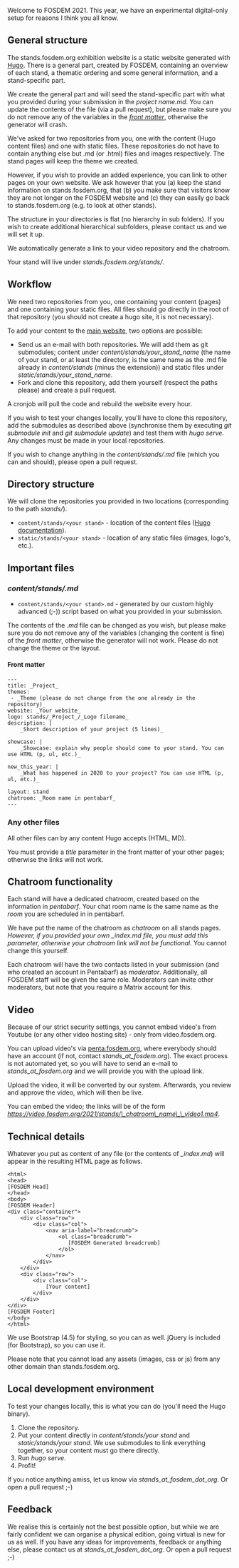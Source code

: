 Welcome to FOSDEM 2021. This year, we have an experimental digital-only setup for reasons I think you all know.

## General structure

The stands.fosdem.org exhibition website is a static website generated with [Hugo](https://gohugo.io/). There is a general part,
created by FOSDEM, containing an overview of each stand, a thematic ordering and some general information, and a stand-specific part.

We create the general part and will seed the stand-specific part with what you provided during your submission in the _project name.md_. You can
update the contents of the file (via a pull request), but please make sure you do not remove any of the variables in the _[front matter](https://gohugo.io/content-management/front-matter/)_, otherwise the generator
will crash.

We've asked for two repositories from you, one with the content (Hugo content files) and one with static files. These repositories do not have
to contain anything else but .md (or .html) files and images respectively. The stand pages will keep the theme we created.

However, if you wish to provide an added experience, you can link to other pages on your own website. We ask however that you (a) keep the stand
information on stands.fosdem.org, that (b) you make sure that visitors know they are not longer on the FOSDEM website and (c) they can easily go back to stands.fosdem.org (e.g. to look at other stands).

The structure in your directories is flat (no hierarchy in sub folders). If you wish to create additional hierarchical subfolders, please contact us
and we will set it up.

We automatically generate a link to your video repository and the chatroom.

Your stand will live under _stands.fosdem.org/stands/<your project>_.
 
## Workflow

We need two repositories from you, one containing your content (pages) and one containing your static files. All files should go directly in the root of that repository (you should not create a hugo site, it is not necessary).

To add your content to the [main website](https://stands.fosdem.org), two options are possible:

 * Send us an e-mail with both repositories. We will add them as git submodules; content under _content/stands/your\_stand\_name_ (the name of your stand, or at least the directory, is the same name as the .md file already in _content/stands_ (minus the extension)) and static files under _static/stands/your\_stand\_name_.
 * Fork and clone this repository, add them yourself (respect the paths please) and create a pull request.

A cronjob will pull the code and rebuild the website every hour.

If you wish to test your changes locally, you'll have to clone this repository, add the submodules as described above (synchronise them by executing _git submodule init_ and _git submodule update_) and test them with _hugo serve_. Any changes must be made in your local repositories.

If you wish to change anything in the _content/stands/<your stand>.md_ file (which you can and should), please open a pull request.

## Directory structure

We will clone the repositories you provided in two locations (corresponding to the path _stands/<your stand>_).

 * `content/stands/<your stand>` - location of the content files ([Hugo documentation](https://gohugo.io/content-management/organization/)).
 * `static/stands/<your stand>` - location of any static files (images, logo's, etc.).

## Important files

### _content/stands/<your stand>.md_

 * `content/stands/<your stand>.md` - generated by our custom highly advanced (;-)) script based on what you provided in your submission.

The contents of the _.md_ file can be changed as you wish, but please make sure you do not remove any of the variables (changing the content
is fine) of the _front matter_, otherwise the generator will not work. Please do not change the theme or the layout.

#### Front matter

```
---
title: _Project_
themes:
 - _Theme (please do not change from the one already in the repository)_
website: _Your website_
logo: stands/_Project_/_Logo filename_
description: |
    _Short description of your project (5 lines)_

showcase: |
    _Showcase: explain why people should come to your stand. You can use HTML (p, ul, etc.)_

new_this_year: |
    _What has happened in 2020 to your project? You can use HTML (p, ul, etc.)_

layout: stand
chatroom: _Room name in pentabarf_
---
```

### Any other files

All other files can by any content Hugo accepts (HTML, MD).

You must provide a _title_ parameter in the front matter of your other pages; otherwise the links will not work.

## Chatroom functionality

Each stand will have a dedicated chatroom, created based on the information in *pentabarf*. Your chat room name is the same name as the _room_ you are
scheduled in in pentabarf.

We have put the name of the chatroom as *chatroom* on all stands pages. _However, if you provided your own \_index.md file, you *must add this parameter*, otherwise your chatroom link will not be functional._ You cannot change this yourself.

Each chatroom will have the two contacts listed in your submission (and who created an account in Pentabarf) as _moderator_. Additionally, all FOSDEM staff
will be given the same role. Moderators can invite other moderators, but note that you require a Matrix account for this.

## Video

Because of our strict security settings, you cannot embed video's from Youtube (or any other video hosting site) - only from video.fosdem.org.

You can upload video's via [penta.fosdem.org](https://penta.fosdem.org), where everybody should have an account (if not, contact _stands\_at\_fosdem.org_). The exact process is not automated yet, so you will have to send an e-mail to _stands\_at\_fosdem.org_ and we will provide you with the upload link.

Upload the video, it will be converted by our system. Afterwards, you review and approve the video, which will then be live.

You can embed the video; the links will be of the form _https://video.fosdem.org/2021/stands/\_chatroom\_name\_\_video1.mp4_.

## Technical details

Whatever you put as content of any file (or the contents of _\_index.md_) will appear in the resulting HTML page as follows.
```
<html>
<head>
[FOSDEM Head]
</head>
<body>
[FOSDEM Header]
<div class="container">
    <div class="row">
        <div class="col">
            <nav aria-label="breadcrumb">
                <ol class="breadcrumb">
                   [FOSDEM Generated breadcrumb]
                </ol>
            </nav>
        </div>
    </div>
    <div class="row">
        <div class="col">
            [Your content]
        </div>
    </div>
</div>
[FOSDEM Footer]
</body>
</html>
```

We use Bootstrap (4.5) for styling, so you can as well. jQuery is included (for Bootstrap), so you can use it.

Please note that you cannot load any assets (images, css or js) from any other domain than stands.fosdem.org.

## Local development environment
To test your changes locally, this is what you can do (you'll need the Hugo binary).

1. Clone the repository.
2. Put your content directly in _content/stands/your stand_ and _static/stands/your stand_. We use submodules to link everything together, so your content must go there directly.
3. Run _hugo serve_.
4. Profit!

If you notice anything amiss, let us know via _stands\_at\_fosdem\_dot\_org_. Or open a pull request ;-)


## Feedback
We realise this is certainly not the best possible option, but while we are fairly confident we can organise a physical edition,
going virtual is new for us as well. If you have any ideas for improvements, feedback or anything else, please contact us
at _stands\_at\_fosdem\_dot\_org_. Or open a pull request ;-)
